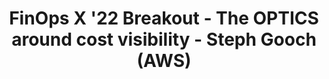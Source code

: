 ---
title: FinOps X '22 Breakout - The OPTICS around cost visibility - Steph Gooch (AWS)
description: This talk walked through what data is key for reporting success, how to collect this data efficiently, and how to best use this data to drive success in the cloud through improved cost visibility.
date-added: Nov 2022
type: Video
source: Foundation Contribution
label: FinOps X
link: https://www.youtube.com/watch?v=cLaEIdcRCkA&list=PLUSCToibAswmu2V2rbm3ZjTLw3OZ9F2SB&index=9&t=1s
framework-capabilities:
  - capability_showback
  - capability_chargeback
framework-persona:
  - finance
framework-maturity:
  - crawl
  - walk
cloud-provider:
  - AWS
permalink: /resources/not-here/
weight: 30
listing: true
---